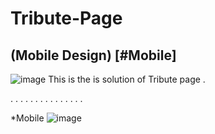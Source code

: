 # Tribute-Page 
(Mobile Design) [#Mobile]
---
![image](https://github.com/7hakur/Tribute-Page/assets/27799498/9969d38c-a5c6-4ebc-b1c8-252b88610b1d)
This is the is solution of Tribute page
.

.
.
.
.
.
.
.
.
.
.
.
.
.
.
.

*Mobile
![image](https://github.com/7hakur/Tribute-Page/assets/27799498/7e2ab81d-3d56-498d-9fb3-5bb39e2d77ab)




